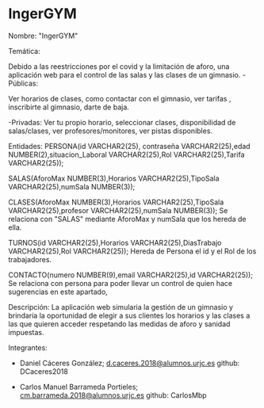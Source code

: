 # IngerGYM


Nombre: "IngerGYM"

Temática: 

Debido a las reestricciones por el covid y la limitación de aforo, una aplicación web para el control de las salas y las clases de un gimnasio. 
-Públicas:
 
 Ver horarios de clases, como contactar con el gimnasio, ver tarifas , inscribirte al gimnasio, darte de baja. 

-Privadas:
Ver tu propio horario, seleccionar clases, disponibilidad de salas/clases, ver profesores/monitores, ver pistas disponibles.

Entidades:
PERSONA(id VARCHAR2(25), contraseña VARCHAR2(25),edad NUMBER(2),situacion_Laboral VARCHAR2(25),Rol VARCHAR2(25),Tarifa VARCHAR2(25));

SALAS(AforoMax NUMBER(3),Horarios VARCHAR2(25),TipoSala VARCHAR2(25),numSala NUMBER(3));

CLASES(AforoMax NUMBER(3),Horarios VARCHAR2(25),TipoSala VARCHAR2(25),profesor VARCHAR2(25),numSala NUMBER(3));
Se relaciona con "SALAS" mediante AforoMax y numSala que los hereda de ella.

TURNOS(id VARCHAR2(25),Horarios VARCHAR2(25),DiasTrabajo VARCHAR2(25),Rol VARCHAR2(25));
Hereda de Persona el id y el Rol de los trabajadores.

CONTACTO(numero NUMBER(9),email VARCHAR2(25),id VARCHAR2(25));
Se relaciona con persona para poder llevar un control de quien hace sugerencias en este apartado,

Descripción:
La aplicación web simularia la gestión de un gimnasio y brindaría la oportunidad de elegir a sus clientes los horarios y las clases a las que quieren acceder respetando las medidas de aforo y sanidad impuestas. 

Integrantes:
- Daniel Cáceres González; d.caceres.2018@alumnos.urjc.es
github: DCaceres2018

- Carlos Manuel Barrameda Portieles; cm.barrameda.2018@alumnos.urjc.es
github: CarlosMbp
